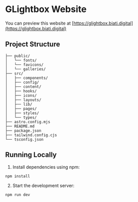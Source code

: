 # GLightbox Website

You can preview this website at [https://glightbox.biati.digital](https://glightbox.biati.digital)

## Project Structure

```
├── public/
│   └── fonts/
│   └── favicons/
│   └── galleries/
├── src/
│   ├── components/
│   ├── config/
│   ├── content/
│   ├── hooks/
│   ├── icons/
│   ├── layouts/
│   ├── lib/
│   ├── pages/
│   ├── styles/
│   └── types/
├── astro.config.mjs
├── README.md
├── package.json
├── tailwind.config.cjs
└── tsconfig.json
```

## Running Locally

1. Install dependencies using npm:

```sh
npm install
```

2. Start the development server:

```sh
npm run dev
```
